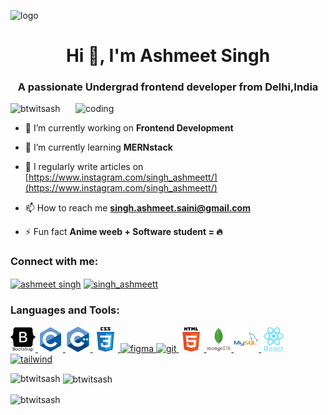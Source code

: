 ![logo](https://resumespice.com/wp-content/uploads/2021/03/13.png)
<h1 align="center">Hi 👋, I'm Ashmeet Singh</h1>
<h3 align="center">A passionate Undergrad frontend developer from Delhi,India</h3>

<img align="right" alt="coding" width="400" src="https://media.tenor.com/zFYlcnyDzhkAAAAd/student-studying.gif">

<p align="left"> <img src="https://komarev.com/ghpvc/?username=btwitsash&label=Profile%20views&color=0e75b6&style=flat" alt="btwitsash" /> </p>

- 🔭 I’m currently working on **Frontend Development**

- 🌱 I’m currently learning **MERNstack**

- 📝 I regularly write articles on [https://www.instagram.com/singh_ashmeett/](https://www.instagram.com/singh_ashmeett/)

- 📫 How to reach me **singh.ashmeet.saini@gmail.com**

- ⚡ Fun fact **Anime weeb + Software student = 🔥**

<h3 align="left">Connect with me:</h3>
<p align="left">
<a href="https://linkedin.com/in/ashmeet singh" target="blank"><img align="center" src="https://raw.githubusercontent.com/rahuldkjain/github-profile-readme-generator/master/src/images/icons/Social/linked-in-alt.svg" alt="ashmeet singh" height="30" width="40" /></a>
<a href="https://instagram.com/singh_ashmeett" target="blank"><img align="center" src="https://raw.githubusercontent.com/rahuldkjain/github-profile-readme-generator/master/src/images/icons/Social/instagram.svg" alt="singh_ashmeett" height="30" width="40" /></a>
</p>

<h3 align="left">Languages and Tools:</h3>
<p align="left"> <a href="https://getbootstrap.com" target="_blank" rel="noreferrer"> <img src="https://raw.githubusercontent.com/devicons/devicon/master/icons/bootstrap/bootstrap-plain-wordmark.svg" alt="bootstrap" width="40" height="40"/> </a> <a href="https://www.cprogramming.com/" target="_blank" rel="noreferrer"> <img src="https://raw.githubusercontent.com/devicons/devicon/master/icons/c/c-original.svg" alt="c" width="40" height="40"/> </a> <a href="https://www.w3schools.com/cpp/" target="_blank" rel="noreferrer"> <img src="https://raw.githubusercontent.com/devicons/devicon/master/icons/cplusplus/cplusplus-original.svg" alt="cplusplus" width="40" height="40"/> </a> <a href="https://www.w3schools.com/css/" target="_blank" rel="noreferrer"> <img src="https://raw.githubusercontent.com/devicons/devicon/master/icons/css3/css3-original-wordmark.svg" alt="css3" width="40" height="40"/> </a> <a href="https://www.figma.com/" target="_blank" rel="noreferrer"> <img src="https://www.vectorlogo.zone/logos/figma/figma-icon.svg" alt="figma" width="40" height="40"/> </a> <a href="https://git-scm.com/" target="_blank" rel="noreferrer"> <img src="https://www.vectorlogo.zone/logos/git-scm/git-scm-icon.svg" alt="git" width="40" height="40"/> </a> <a href="https://www.w3.org/html/" target="_blank" rel="noreferrer"> <img src="https://raw.githubusercontent.com/devicons/devicon/master/icons/html5/html5-original-wordmark.svg" alt="html5" width="40" height="40"/> </a> <a href="https://www.mongodb.com/" target="_blank" rel="noreferrer"> <img src="https://raw.githubusercontent.com/devicons/devicon/master/icons/mongodb/mongodb-original-wordmark.svg" alt="mongodb" width="40" height="40"/> </a> <a href="https://www.mysql.com/" target="_blank" rel="noreferrer"> <img src="https://raw.githubusercontent.com/devicons/devicon/master/icons/mysql/mysql-original-wordmark.svg" alt="mysql" width="40" height="40"/> </a> <a href="https://reactjs.org/" target="_blank" rel="noreferrer"> <img src="https://raw.githubusercontent.com/devicons/devicon/master/icons/react/react-original-wordmark.svg" alt="react" width="40" height="40"/> </a> <a href="https://tailwindcss.com/" target="_blank" rel="noreferrer"> <img src="https://www.vectorlogo.zone/logos/tailwindcss/tailwindcss-icon.svg" alt="tailwind" width="40" height="40"/> </a> </p>

<p><img align="left" src="https://github-readme-stats.vercel.app/api/top-langs?username=btwitsash&show_icons=true&locale=en&layout=compact" alt="btwitsash" /></p>

<p>&nbsp;<img align="center" src="https://github-readme-stats.vercel.app/api?username=btwitsash&show_icons=true&locale=en" alt="btwitsash" /></p>

<p><img align="center" src="https://github-readme-streak-stats.herokuapp.com/?user=btwitsash&" alt="btwitsash" /></p>

